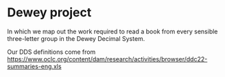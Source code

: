 # Dewey project

In which we map out the work required to read a book from every sensible three-letter group in the Dewey Decimal System.

Our DDS definitions come from https://www.oclc.org/content/dam/research/activities/browser/ddc22-summaries-eng.xls

